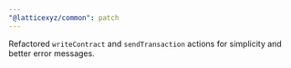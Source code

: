 ```yaml
---
"@latticexyz/common": patch
---
```


Refactored `writeContract` and `sendTransaction` actions for simplicity and better error messages.
